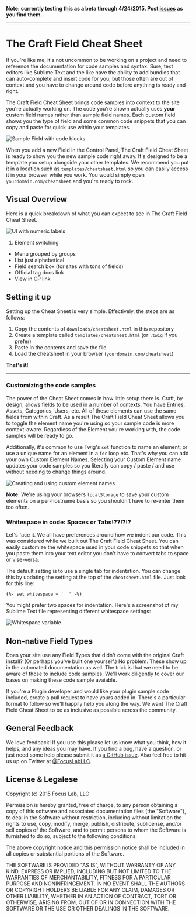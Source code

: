 **Note: currently testing this as a beta through 4/24/2015. Post [issues](https://github.com/focuslabllc/craft-field-cheat-sheet/issues) as you find them.**

---

# The Craft Field Cheat Sheet

If you're like me, it's not uncommon to be working on a project and need to reference the documentation for code samples and syntax. Sure, text editors like Sublime Text and the like have the ability to add bundles that can auto-complete and insert code for you; but those often are out of context and you have to change around code before anything is ready and right.

The Craft Field Cheat Sheet brings code samples into context to the site you're actually working on. The code you're shown actually uses **your** custom field names rather than sample field names. Each custom field shows you the type of field and some common code snippets that you can copy and paste for quick use within your templates.

![Sample Field with code blocks](https://raw.githubusercontent.com/focuslabllc/craft-field-cheat-sheet/master/img/ui-sample-1.png)

When you add a new Field in the Control Panel, The Craft Field Cheat Sheet is ready to show you the new sample code right away. It's designed to be a template you setup alongside your other templates. We recommend you put it in a location such as `templates/cheatsheet.html` so you can easily access it in your browser while you work. You would simply open `yourdomain.com/cheatsheet` and you're ready to rock.


## Visual Overview

Here is a quick breakdown of what you can expect to see in The Craft Field Cheat Sheet.

![UI with numeric labels](https://raw.githubusercontent.com/focuslabllc/craft-field-cheat-sheet/master/img/ui-sample-2.png)

1. Element switching
-  Menu grouped by groups
-  List just alphebetical
-  Field search box (for sites with tons of fields)
-  Official tag docs link
-  View in CP link



## Setting it up

Setting up the Cheat Sheet is very simple. Effectively, the steps are as follows:

1. Copy the contents of `downloads/cheatsheet.html` in this repository
2. Create a template called `templates/cheatsheet.html` (or `.twig` if you prefer)
3. Paste in the contents and save the file
4. Load the cheatsheet in your browser (`yourdomain.com/cheatsheet`)

**That's it!**

---

### Customizing the code samples

The power of the Cheat Sheet comes in how little setup there is. Craft, by design, allows fields to be used in a number of contexts. You have Entries, Assets, Categories, Users, etc. All of these elements can use the same fields from within Craft. As a result The Craft Field Cheat Sheet allows you to toggle the element name you're using so your sample code is more context-aware. Regardless of the Element you're working with, the code samples will be ready to go.

Additionally, it's common to use Twig's `set` function to name an element; or use a unique name for an element in a `for` loop etc. That's why you can add your own Custom Element Names. Selecting your Custom Element name updates your code samples so you literally can copy / paste / and use without needing to change things around.

![Creating and using custom element names](https://raw.githubusercontent.com/focuslabllc/craft-field-cheat-sheet/master/img/ui-sample-3.gif)

**Note:** We're using your browsers `localStorage` to save your custom elements on a per-hostname basis so you shouldn't have to re-enter them too often.


### Whitespace in code: Spaces or Tabs!??!?!?

Let's face it. We all have preferences around how we indent our code. This was considered while we built out The Craft Field Cheat Sheet. You can easily customize the whitespace used in your code snippets so that when you paste them into your text editor you don't have to convert tabs to space or vise-versa.

The default setting is to use a single tab for indentation. You can change this by updating the setting at the top of the `cheatsheet.html` file. Just look for this line:

	{%- set whitespace = '	' -%}

You might prefer two spaces for indentation. Here's a screenshot of my Sublime Text file representing different whitespace settings:

![Whitespace variable](https://raw.githubusercontent.com/focuslabllc/craft-field-cheat-sheet/master/img/ui-sample-4.png)



## Non-native Field Types

Does your site use any Field Types that didn't come with the original Craft install? (Or perhaps you've built one yourself.) No problem. These show up in the automated documentation as well. The trick is that we need to be aware of those to include code samples. We'll work diligently to cover our bases on making these code sample avaiable.

If you're a Plugin developer and would like your plugin sample code included, create a pull request to have yours added in. There's a particular format to follow so we'll happily help you along the way. We want The Craft Field Cheat Sheet to be as inclusive as possible across the community.



## General Feedback

We love feedback! If you use this please let us know what you think, how it helps, and any ideas you may have. If you find a bug, have a question, or just need some help please submit it as [a GitHub issue](https://github.com/focuslabllc/craft-field-cheat-sheet/issues). Also feel free to hit us up on Twitter at [@FocusLabLLC](https://www.twitter.com/focuslabllc).



## License & Legalese

Copyright (c) 2015 Focus Lab, LLC

Permission is hereby granted, free of charge, to any person obtaining a copy of this software and associated documentation files (the "Software"), to deal in the Software without restriction, including without limitation the rights to use, copy, modify, merge, publish, distribute, sublicense, and/or sell copies of the Software, and to permit persons to whom the Software is furnished to do so, subject to the following conditions:

The above copyright notice and this permission notice shall be included in all copies or substantial portions of the Software.

THE SOFTWARE IS PROVIDED "AS IS", WITHOUT WARRANTY OF ANY KIND, EXPRESS OR IMPLIED, INCLUDING BUT NOT LIMITED TO THE WARRANTIES OF MERCHANTABILITY, FITNESS FOR A PARTICULAR PURPOSE AND NONINFRINGEMENT. IN NO EVENT SHALL THE AUTHORS OR COPYRIGHT HOLDERS BE LIABLE FOR ANY CLAIM, DAMAGES OR OTHER LIABILITY, WHETHER IN AN ACTION OF CONTRACT, TORT OR OTHERWISE, ARISING FROM, OUT OF OR IN CONNECTION WITH THE SOFTWARE OR THE USE OR OTHER DEALINGS IN THE SOFTWARE.